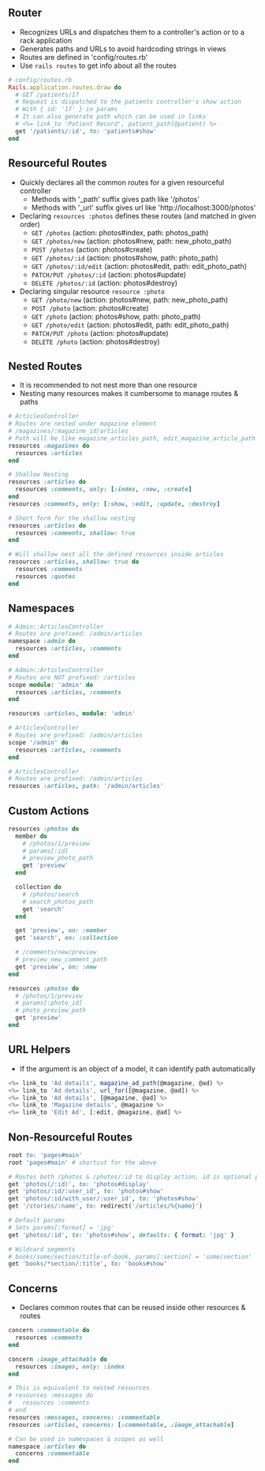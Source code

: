## Router
- Recognizes URLs and dispatches them to a controller's action or to a rack application
- Generates paths and URLs to avoid hardcoding strings in views
- Routes are defined in 'config/routes.rb'
- Use `rails routes` to get info about all the routes

```rb
# config/routes.rb
Rails.application.routes.draw do
  # GET /patients/17
  # Request is dispatched to the patients controller's show action
  # With { id: '17' } in params
  # It can also generate path which can be used in links
  # <%= link_to 'Patient Record', patient_path(@patient) %>
  get '/patients/:id', to: 'patients#show'
end
```

## Resourceful Routes
- Quickly declares all the common routes for a given resourceful controller
  - Methods with '_path' suffix gives path like '/photos'
  - Methods with '_url' suffix gives url like 'http://localhost:3000/photos'
- Declaring `resources :photos` defines these routes (and matched in given order)
  - `GET /photos` (action: photos#index, path: photos_path)
  - `GET /photos/new` (action: photos#new, path: new_photo_path)
  - `POST /photos` (action: photos#create)
  - `GET /photos/:id` (action: photos#show, path: photo_path)
  - `GET /photos/:id/edit` (action: photos#edit, path: edit_photo_path)
  - `PATCH/PUT /photos/:id` (action: photos#update)
  - `DELETE /photos/:id` (action: photos#destroy)
- Declaring singular resource `resource :photo`
  - `GET /photo/new` (action: photos#new, path: new_photo_path)
  - `POST /photo` (action: photos#create)
  - `GET /photo` (action: photos#show, path: photo_path)
  - `GET /photo/edit` (action: photos#edit, path: edit_photo_path)
  - `PATCH/PUT /photo` (action: photos#update)
  - `DELETE /photo` (action: photos#destroy)

## Nested Routes
- It is recommended to not nest more than one resource
- Nesting many resources makes it cumbersome to manage routes & paths

```rb
# ArticlesController
# Routes are nested under magazine element
# /magazines/:magazine_id/articles
# Path will be like magazine_articles_path, edit_magazine_article_path
resources :magazines do
  resources :articles
end

# Shallow Nesting
resources :articles do
  resources :comments, only: [:index, :new, :create]
end
resources :comments, only: [:show, :edit, :update, :destroy]

# Short form for the shallow nesting
resources :articles do
  resources :comments, shallow: true
end

# Will shallow nest all the defined resources inside articles
resources :articles, shallow: true do
  resources :comments
  resources :quotes
end
```

## Namespaces
```rb
# Admin::ArticlesController
# Routes are prefixed: /admin/articles
namespace :admin do
  resources :articles, :comments
end

# Admin::ArticlesController
# Routes are NOT prefixed: /articles
scope module: 'admin' do
  resources :articles, :comments
end

resources :articles, module: 'admin'

# ArticlesController
# Routes are prefixed: /admin/articles
scope '/admin' do
  resources :articles, :comments
end

# ArticlesController
# Routes are prefixed: /admin/articles
resources :articles, path: '/admin/articles'
```

## Custom Actions
```rb
resources :photos do
  member do
    # /photos/1/preview
    # params[:id]
    # preview_photo_path
    get 'preview'
  end

  collection do
    # /photos/search
    # search_photos_path
    get 'search'
  end

  get 'preview', on: :member
  get 'search', on: :collection

  # /comments/new/preview
  # preview_new_comment_path
  get 'preview', on: :new
end

resources :photos do
  # /photos/1/preview
  # params[:photo_id]
  # photo_preview_path
  get 'preview'
end
```

## URL Helpers
- If the argument is an object of a model, it can identify path automatically

```js
<%= link_to 'Ad details', magazine_ad_path(@magazine, @ad) %>
<%= link_to 'Ad details', url_for([@magazine, @ad]) %>
<%= link_to 'Ad details', [@magazine, @ad] %>
<%= link_to 'Magazine details', @magazine %>
<%= link_to 'Edit Ad', [:edit, @magazine, @ad] %>
```

## Non-Resourceful Routes
```rb
root to: 'pages#main'
root 'pages#main' # shortcut for the above

# Routes both /photos & /photos/:id to display action, id is optional parameter
get 'photos(/:id)', to: 'photos#display'
get 'photos/:id/:user_id', to: 'photos#show'
get 'photos/:id/with_user/:user_id', to: 'photos#show'
get '/stories/:name', to: redirect('/articles/%{name}')

# Default params
# Sets params[:format] = 'jpg'
get 'photos/:id', to: 'photos#show', defaults: { format: 'jpg' }

# Wildcard segments
# books/some/section/title-of-book, params[:section] = 'some/section'
get 'books/*section/:title', to: 'books#show'
```

## Concerns
- Declares common routes that can be reused inside other resources & routes

```rb
concern :commentable do
  resources :comments
end

concern :image_attachable do
  resources :images, only: :index
end

# This is equivalent to nested resources
# resources :messages do
#   resources :comments
# end
resources :messages, concerns: :commentable
resources :articles, concerns: [:commentable, :image_attachable]

# Can be used in namespaces & scopes as well
namespace :articles do
  concerns :commentable
end
```
